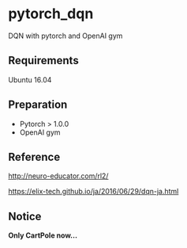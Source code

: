 # pytorch_dqn
DQN with pytorch and OpenAI gym

## Requirements
Ubuntu 16.04

## Preparation
- Pytorch > 1.0.0
- OpenAI gym

## Reference
http://neuro-educator.com/rl2/

https://elix-tech.github.io/ja/2016/06/29/dqn-ja.html

## Notice
**Only CartPole now...**

